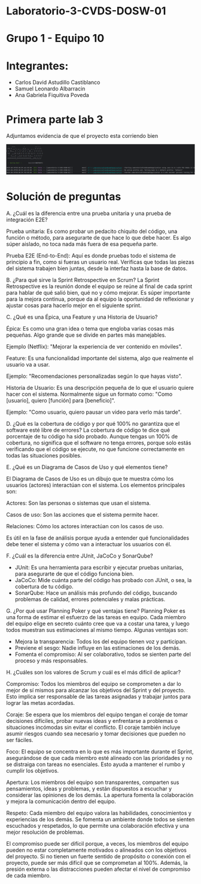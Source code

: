 # Laboratorio-3-CVDS-DOSW-01

# Grupo 1 - Equipo 10

# Integrantes:
- Carlos David Astudillo Castiblanco
- Samuel Leonardo Albarracin
- Ana Gabriela Fiquitiva Poveda


# Primera parte lab 3

 Adjuntamos evidencia de que el proyecto esta corriendo bien

![img.png](img.png)
# Solución de preguntas
A. ¿Cuál es la diferencia entre una prueba unitaria y una prueba de integración E2E?

Prueba unitaria: Es como probar un pedacito chiquito del código, una función o método, para asegurarte de que hace lo que debe hacer. Es algo súper aislado, no toca nada más fuera de esa pequeña parte.

Prueba E2E (End-to-End): Aquí es donde pruebas todo el sistema de principio a fin, como si fueras un usuario real. Verificas que todas las piezas del sistema trabajen bien juntas, desde la interfaz hasta la base de datos.

B. ¿Para qué sirve la Sprint Retrospective en Scrum?
La Sprint Retrospective es la reunión donde el equipo se reúne al final de cada sprint para hablar de qué salió bien, qué no y cómo mejorar. Es súper importante para la mejora continua, porque da al equipo la oportunidad de reflexionar y ajustar cosas para hacerlo mejor en el siguiente sprint.

C. ¿Qué es una Épica, una Feature y una Historia de Usuario?

Épica: Es como una gran idea o tema que engloba varias cosas más pequeñas. Algo grande que se divide en partes más manejables.

Ejemplo (Netflix): "Mejorar la experiencia de ver contenido en móviles".

Feature: Es una funcionalidad importante del sistema, algo que realmente el usuario va a usar.

Ejemplo: "Recomendaciones personalizadas según lo que hayas visto".

Historia de Usuario: Es una descripción pequeña de lo que el usuario quiere hacer con el sistema. Normalmente sigue un formato como: "Como [usuario], quiero [función] para [beneficio]".

Ejemplo: "Como usuario, quiero pausar un video para verlo más tarde".

D. ¿Qué es la cobertura de código y por qué 100% no garantiza que el software esté libre de errores?
La cobertura de código te dice qué porcentaje de tu código ha sido probado. Aunque tengas un 100% de cobertura, no significa que el software no tenga errores, porque solo estás verificando que el código se ejecute, no que funcione correctamente en todas las situaciones posibles.

E. ¿Qué es un Diagrama de Casos de Uso y qué elementos tiene?

El Diagrama de Casos de Uso es un dibujo que te muestra cómo los usuarios (actores) interactúan con el sistema. Los elementos principales son:

Actores: Son las personas o sistemas que usan el sistema.

Casos de uso: Son las acciones que el sistema permite hacer.

Relaciones: Cómo los actores interactúan con los casos de uso.

Es útil en la fase de análisis porque ayuda a entender qué funcionalidades debe tener el sistema y cómo van a interactuar los usuarios con él.

F. ¿Cuál es la diferencia entre JUnit, JaCoCo y SonarQube?

- JUnit: Es una herramienta para escribir y ejecutar pruebas unitarias, para asegurarte de que el código funciona bien.
- JaCoCo: Mide cuánta parte del código has probado con JUnit, o sea, la cobertura de tu código.
- SonarQube: Hace un análisis más profundo del código, buscando problemas de calidad, errores potenciales y malas prácticas.

G. ¿Por qué usar Planning Poker y qué ventajas tiene?
Planning Poker es una forma de estimar el esfuerzo de las tareas en equipo. Cada miembro del equipo elige en secreto cuánto cree que va a costar una tarea, y luego todos muestran sus estimaciones al mismo tiempo. Algunas ventajas son:
- Mejora la transparencia: Todos los del equipo tienen voz y participan.
- Previene el sesgo: Nadie influye en las estimaciones de los demás.
- Fomenta el compromiso: Al ser colaborativo, todos se sienten parte del proceso y más responsables.

H. ¿Cuáles son los valores de Scrum y cuál es el más difícil de aplicar?

Compromiso:
Todos los miembros del equipo se comprometen a dar lo mejor de sí mismos para alcanzar los objetivos del Sprint y del proyecto. Esto implica ser responsable de las tareas asignadas y trabajar juntos para lograr las metas acordadas.

Coraje:
Se espera que los miembros del equipo tengan el coraje de tomar decisiones difíciles, probar nuevas ideas y enfrentarse a problemas o situaciones incómodas sin evitar el conflicto. El coraje también incluye asumir riesgos cuando sea necesario y tomar decisiones que pueden no ser fáciles.

Foco:
El equipo se concentra en lo que es más importante durante el Sprint, asegurándose de que cada miembro esté alineado con las prioridades y no se distraiga con tareas no esenciales. Esto ayuda a mantener el rumbo y cumplir los objetivos.

Apertura:
Los miembros del equipo son transparentes, comparten sus pensamientos, ideas y problemas, y están dispuestos a escuchar y considerar las opiniones de los demás. La apertura fomenta la colaboración y mejora la comunicación dentro del equipo.

Respeto:
Cada miembro del equipo valora las habilidades, conocimientos y experiencias de los demás. Se fomenta un ambiente donde todos se sienten escuchados y respetados, lo que permite una colaboración efectiva y una mejor resolución de problemas.

El compromiso puede ser difícil porque, a veces, los miembros del equipo pueden no estar completamente motivados o alineados con los objetivos del proyecto. Si no tienen un fuerte sentido de propósito o conexión con el proyecto, puede ser más difícil que se comprometan al 100%. Además, la presión externa o las distracciones pueden afectar el nivel de compromiso de cada miembro.
